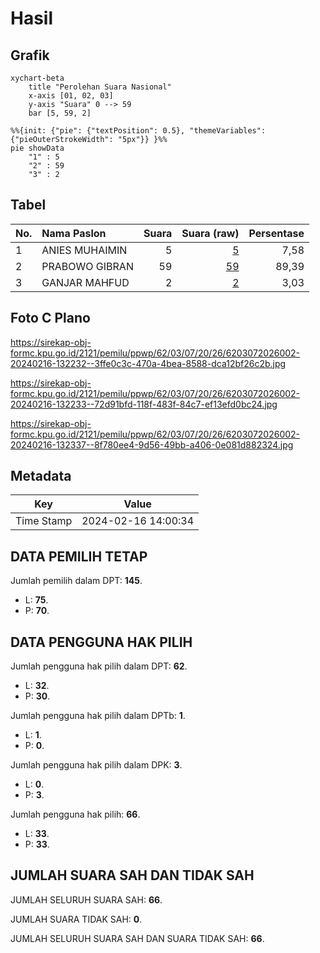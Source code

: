 # Hasil

## Grafik

```mermaid
xychart-beta
    title "Perolehan Suara Nasional"
    x-axis [01, 02, 03]
    y-axis "Suara" 0 --> 59
    bar [5, 59, 2]
```

```mermaid
%%{init: {"pie": {"textPosition": 0.5}, "themeVariables": {"pieOuterStrokeWidth": "5px"}} }%%
pie showData
    "1" : 5
    "2" : 59
    "3" : 2
```

## Tabel

| No. | Nama Paslon    | Suara | Suara (raw) | Persentase |
|:--- |:-------------- | -----:| -----------:| ----------:|
| 1   | ANIES MUHAIMIN | 5     | [5][p-1]    | 7,58       |
| 2   | PRABOWO GIBRAN | 59    | [59][p-2]   | 89,39      |
| 3   | GANJAR MAHFUD  | 2     | [2][p-3]    | 3,03       |


[p-1]: https://github.com/gigit-pemilu/pemilu-2024/blob/main/pilpres/hitung-suara/sub/62-kalimantan-tengah/sub/03-kapuas/sub/07-kapuas-murung/sub/2026-sumber-mulya/sub/002-tps/sub/paslon-1.txt
[p-2]: https://github.com/gigit-pemilu/pemilu-2024/blob/main/pilpres/hitung-suara/sub/62-kalimantan-tengah/sub/03-kapuas/sub/07-kapuas-murung/sub/2026-sumber-mulya/sub/002-tps/sub/paslon-2.txt
[p-3]: https://github.com/gigit-pemilu/pemilu-2024/blob/main/pilpres/hitung-suara/sub/62-kalimantan-tengah/sub/03-kapuas/sub/07-kapuas-murung/sub/2026-sumber-mulya/sub/002-tps/sub/paslon-3.txt

## Foto C Plano

https://sirekap-obj-formc.kpu.go.id/2121/pemilu/ppwp/62/03/07/20/26/6203072026002-20240216-132232--3ffe0c3c-470a-4bea-8588-dca12bf26c2b.jpg

https://sirekap-obj-formc.kpu.go.id/2121/pemilu/ppwp/62/03/07/20/26/6203072026002-20240216-132233--72d91bfd-118f-483f-84c7-ef13efd0bc24.jpg

https://sirekap-obj-formc.kpu.go.id/2121/pemilu/ppwp/62/03/07/20/26/6203072026002-20240216-132337--8f780ee4-9d56-49bb-a406-0e081d882324.jpg


## Metadata

| Key        | Value               |
| ---------- | ------------------- |
| Time Stamp | 2024-02-16 14:00:34 |


## DATA PEMILIH TETAP

Jumlah pemilih dalam DPT: **145**.
 * L: **75**.
 * P: **70**.

## DATA PENGGUNA HAK PILIH

Jumlah pengguna hak pilih dalam DPT: **62**.
 * L: **32**.
 * P: **30**.

Jumlah pengguna hak pilih dalam DPTb: **1**.
 * L: **1**.
 * P: **0**.

Jumlah pengguna hak pilih dalam DPK: **3**.
 * L: **0**.
 * P: **3**.

Jumlah pengguna hak pilih: **66**.
 * L: **33**.
 * P: **33**.

## JUMLAH SUARA SAH DAN TIDAK SAH

JUMLAH SELURUH SUARA SAH: **66**.

JUMLAH SUARA TIDAK SAH: **0**.

JUMLAH SELURUH SUARA SAH DAN SUARA TIDAK SAH: **66**.


